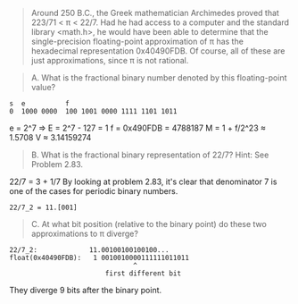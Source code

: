 > Around 250 B.C., the Greek mathematician Archimedes proved that
223/71 < π < 22/7. Had he had access to a computer and the standard library
<math.h>, he would have been able to determine that the single-precision
floating-point approximation of π has the hexadecimal representation 0x40490FDB.
Of course, all of these are just approximations, since π is not rational.

> A. What is the fractional binary number denoted by this floating-point value?

```
s  e          f
0  1000 0000  100 1001 0000 1111 1101 1011
```
e = 2^7 => E = 2^7 - 127 = 1
f = 0x490FDB = 4788187
M = 1 + f/2^23 ≈ 1.5708
V ≈ 3.14159274

> B. What is the fractional binary representation of 22/7? Hint: See
Problem 2.83.

22/7 = 3 + 1/7
By looking at problem 2.83, it's clear that denominator 7 is one of the
cases for periodic binary numbers.
```
22/7_2 = 11.[001]
```

> C. At what bit position (relative to the binary point) do these two
approximations to π diverge?

```
22/7_2:             11.00100100100100...
float(0x40490FDB):   1 0010010000111111011011
                               ^
                        first different bit
```
They diverge 9 bits after the binary point.
